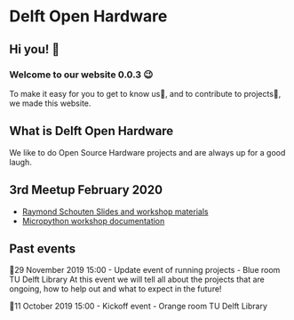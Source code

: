 
# Delft Open Hardware
## Hi you! 👋
### Welcome to our website 0.0.3 😉

To make it easy for you to get to know us🤝, and to contribute to projects💪, we made this website.


## What is Delft Open Hardware
We like to do Open Source Hardware projects and are always up for a good laugh.

## 3rd Meetup February 2020
- [Raymond Schouten Slides and workshop materials](https://tudl1086.home.xs4all.nl/arduinoworkshop/index-arduinoworkshop.htm)
- [Micropython workshop documentation](https://docs.google.com/document/d/1xvpGJrCXErw-azy3JbZFp2p5_AyC7D5WExE5tsKmq9k/edit?usp=sharing)

## Past events
📆29 November 2019 15:00 - Update event of running projects - Blue room TU Delft Library
At this event we will tell all about the projects that are ongoing, how to help out and what to expect in the future!

📆11 October 2019 15:00 - Kickoff event - Orange room TU Delft Library
